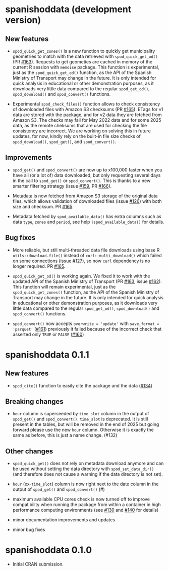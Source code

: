 # spanishoddata (development version)

## New features

* `spod_quick_get_zones()` is a new function to quickly get municipality geometries to match with the data retrieved with `spod_quick_get_od()` (PR [#163](https://github.com/rOpenSpain/spanishoddata/pull/163)). Requests to get geometies are cached in memory of the current R session with `memoise` package. This function is experimental, just as the `spod_quick_get_od()` function, as the API of the Spanish Ministry of Transport may change in the future. It is only intended for quick analysis in educational or other demonstration purposes, as it downloads very little data compared to the regular `spod_get_od()`, `spod_download()` and `spod_convert()` functions.

* Experimental `spod_check_files()` function allows to check consistency of downloaded files with Amazon S3 checksums (PR [#165](https://github.com/rOpenSpain/spanishoddata/pull/165)). ETags for v1 data are stored with the package, and for v2 data they are fetched from Amazon S3. The checks may fail for May 2022 data and for some 2025 data, as the remote cheksums that are used for checking the file consistency are incorrect. We are working on solving this in future updates, for now, kindly rely on the built-in file size checks of `spod_download()`, `spod_get()`, and `spod_convert()`.

## Improvements

* `spod_get()` and `spod_convert()` are now up to x100,000 faster when you have all (or a lot of) data downloaded, but only requesting several days in the call to `spod_get()` or `spod_convert()`. This is thanks to a new smarter filtering strategy (issue [#159](https://github.com/rOpenSpain/spanishoddata/issues/159), PR [#166](https://github.com/rOpenSpain/spanishoddata/pull/166)).

* Metadata is now fetched from Amazon S3 storage of the original data files, which allows validation of downloaded files (issue [#126](https://github.com/rOpenSpain/spanishoddata/issues/126)) with both size and checksum. PR [#165](https://github.com/rOpenSpain/spanishoddata/pull/165).

* Metadata fetched by `spod_available_data()` has extra columns such as data `type`, `zones` and `period`, see help `?spod_available_data()` for details.

## Bug fixes

* More reliable, but still multi-threaded data file downloads using base R `utils::download.file()` instead of `curl::multi_download()` which failed on some connections (issue [#127](https://github.com/rOpenSpain/spanishoddata/issues/127)), so now `curl` dependency is no longer required. PR [#165](https://github.com/rOpenSpain/spanishoddata/pull/165).

* `spod_quick_get_od()` is working again. We fixed it to work with the updated API of the Spanish Ministry of Transport (PR [#163](https://github.com/rOpenSpain/spanishoddata/pull/163), issue [#162](https://github.com/rOpenSpain/spanishoddata/issues/162)). This function will remain experimental, just as the `spod_quick_get_zones()` function, as the API of the Spanish Ministry of Transport may change in the future. It is only intended for quick analysis in educational or other demonstration purposes, as it downloads very little data compared to the regular `spod_get_od()`, `spod_download()` and `spod_convert()` functions.

* `spod_convert()` now accepts `overwrite = 'update'` with `save_format = 'parquet'` ([#161](https://github.com/rOpenSpain/spanishoddata/pull/161)) previously it failed because of the incorrect check that asserted only `TRUE` or `FALSE` ([#160](https://github.com/rOpenSpain/spanishoddata/issues/160))

# spanishoddata 0.1.1

## New features

* `spod_cite()` function to easily cite the package and the data ([#134](https://github.com/rOpenSpain/spanishoddata/pull/134))

## Breaking changes

* `hour` column is superseeded by `time_slot` column in the output of `spod_get()` and `spod_convert()`. `time_slot` is deprecated. It is still present in the tables, but will be removed in the end of 2025 but going forward please use the new `hour` column. Otherwise it is exactly the same as before, this is just a name change. (#132)

## Other changes

* `spod_quick_get()` does not rely on metadata download anymore and can be used without setting the data directory with `spod_set_data_dir()` (and therefore does not cause a warning if the data directory is not set).

* `hour` (ex-`time_slot`) column is now right next to the date column in the output of `spod_get()` and `spod_convert()` (#)

* maximum available CPU cores check is now turned off to improve compatibility when running the package from within a container in high performance computing environments (see [#130](https://github.com/rOpenSpain/spanishoddata/issues/130) and [#140](https://github.com/rOpenSpain/spanishoddata/pull/140) for details)

* minor documentation improvements and updates

* minor bug fixes

# spanishoddata 0.1.0

* Initial CRAN submission.
